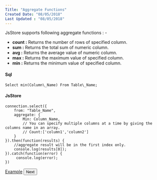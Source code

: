 ```yaml
---
Title: "Aggregate Functions"
Created Date: "08/05/2018"
Last Updated : "08/05/2018"
---
```


JsStore supports following aggregate functions : -

*   **count :** Returns the number of rows of specified column.
*   **sum :** Returns the total sum of numeric column.
*   **avg :** Returns the average value of numeric column.
*   **max :** Returns the maximum value of specified column.
*   **min :** Returns the minimum value of specified column.

#### Sql

```
Select min(Column\_Name) From Table\_Name;
```

#### JsStore

```
connection.select({
    from: "Table_Name",
    aggregate: {
        Min: Column_Name,
        // You can specify multiple columns at a time by giving the columns name in an array.
        // Count:['column1','column2']
    }
}).then(function(results) {
    //aggregate result will be in the first index only.
    console.log(results[0]);
}).catch(function(error) {
     console.log(error);
})
```
<p class="margin-top-40px center-align">
    <a class="btn info" target="_blank" href="/example/aggregate">Example</a>
    <button class="btn info btnNext">Next</button>
</p>